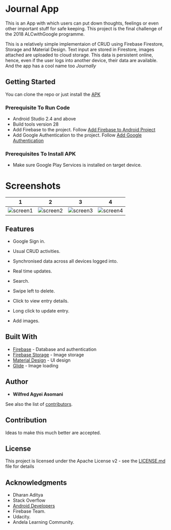 # Journal App

This is an App with which users can put down thoughts, feelings or even other important stuff for safe keeping.
This project is the final challenge of the 2018 ALCwithGoogle programme.

This is a relatively simple implementaion of CRUD using Firebase Firestore, Storage and Material Design.
Text input are stored in Firestore, images attached are uploaded to cloud storage.
This data is persistent online, hence, even if the user logs into another device, their data are available.
And the app has a cool name too *Journally*

## Getting Started

You can clone the repo or just install the [APK](https://github.com/wil-power/journal-app/blob/master/release/app-release.apk)

### Prerequisite To Run Code

* Android Studio 2.4 and above
* Build tools version 28
* Add Firebase to the project. Follow [Add Firebase to Android Project](https://firebase.google.com/docs/android/setup)
* Add Google Authentication to the project. 
Follow [Add Google Authentication](https://developers.google.com/identity/sign-in/android/start-integrating)

### Prerequisites To Install APK
* Make sure Google Play Services is installed on target device.

# Screenshots

1             |  2          | 3    | 4
:-------------------------:|:-------------------------:|:--------------:|:-----:
![screen1](https://github.com/wil-power/journal-app/blob/master/Screenshot_20180701-201002.png)  | ![screen2](https://github.com/wil-power/journal-app/blob/master/Screenshot_20180701-200852.png) | ![screen3](https://github.com/wil-power/journal-app/blob/master/Screenshot_20180701-202451.png) | ![screen4](https://github.com/wil-power/journal-app/blob/master/Screenshot_20180701-202500.png) 

## Features
* Google Sign in.
* Usual CRUD activities.
* Synchronised data across all devices logged into.


* Real time updates.
* Search.
* Swipe left to delete.
* Click to view entry details.
* Long click to update entry.
* Add images.

## Built With

* [Firebase](https://firebase.google.com/) - Database and authentication
* [Firebase Storage](https://firebase.google.com/products/storage/) - Image storage
* [Material Design](https://material.io/develop/android/) - UI design
* [Glide](https://bumptech.github.io/glide/) - Image loading

## Author

* **Wilfred Agyei Asomani** 

See also the list of [contributors](https://github.com/wil-power/Journally/graphs/contributors).

## Contribution
Ideas to make this much better are accepted.

## License

This project is licensed under the Apache License v2 - see the [LICENSE.md](https://github.com/wil-power/journal-app/blob/master/LICENSE) file for details

## Acknowledgments

* Dharan Aditya
* Stack Overflow
* [Android Developers](https://developer.android.com/)
* Firebase Team.
* Udacity.
* Andela Learning Community.
